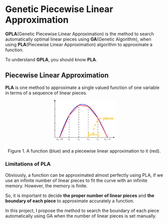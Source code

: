 # Genetic Piecewise Linear Approximation

**GPLA**(Genetic Piecewise Linear Approximation) is the method to search automatically optimal linear pieces using **GA**(Genetic Algorithm), when using **PLA**(Piecewise Linear Approximation) algorithm to approximate a function.

To understand **GPLA**, you should know **PLA**.

## Piecewise Linear Approximation

**PLA** is one method to approximate a single valued function of one variable in terms of a sequence of linear pieces.

<p align="center"><img src="./figures/fig1_example_of_pla.png" width="40%"></p>

<p align="center">Figure 1. A function (blue) and a piecewise linear approximation to it (red).</p>


### Limitations of PLA

Obviously, a function can be approximated almost perfectly using PLA, if we use an infinite number of linear pieces to fit the curve with an infinite memory. However, the memory is finite.

So, it is important to decide **the proper number of linear pieces** and **the boundary of each piece** to approximate accurately a function.

In this project, I propose the method to search the boundary of each piece automatically using GA when the number of linear pieces is set manually.
